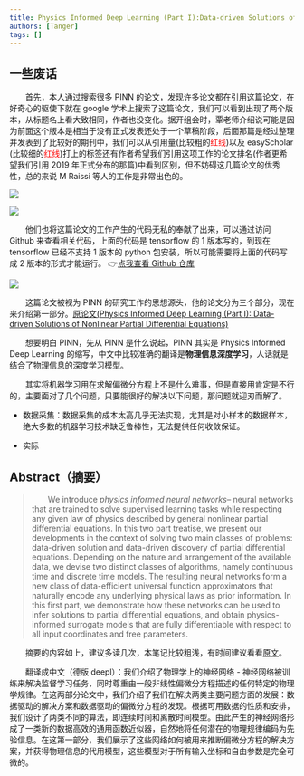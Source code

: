 ```yaml
---
title: Physics Informed Deep Learning (Part I):Data-driven Solutions of Nonlinear Partial Differential Equations
authors: [Tanger]
tags: []
---
```


## 一些废话

&ensp;&ensp;&ensp;&ensp;首先，本人通过搜索很多 PINN 的论文，发现许多论文都在引用这篇论文，在好奇心的驱使下就在 google 学术上搜索了这篇论文，我们可以看到出现了两个版本，从标题名上看大致相同，作者也没变化。据开组会时，覃老师介绍说可能是因为前面这个版本是相当于没有正式发表还处于一个草稿阶段，后面那篇是经过整理并发表到了比较好的期刊中，我们可以从引用量(比较粗的<font color="red">红线</font>)以及 easyScholar (比较细的<font color="red">红线</font>)打上的标签还有作者希望我们引用这项工作的论文排名(作者更希望我们引用 2019 年正式分布的那篇)中看到区别，但不妨碍这几篇论文的优秀性，总的来说 M Raissi 等人的工作是非常出色的。

![](https://pic.imgdb.cn/item/649d31dc1ddac507cc30c3f0.jpg)

![](https://pic.imgdb.cn/item/649d3c241ddac507cc427561.jpg)

&ensp;&ensp;&ensp;&ensp;他们也将这篇论文的工作产生的代码无私的奉献了出来，可以通过访问 Github 来查看相关代码，上面的代码是 tensorflow 的 1 版本写的，到现在 tensorflow 已经不支持 1 版本的 python 包安装，所以可能需要将上面的代码写成 2 版本的形式才能运行。 👉[点我查看 Github 仓库](https://github.com/maziarraissi/PINNs)

![](https://pic.imgdb.cn/item/649d37c91ddac507cc3a6e68.jpg)

&ensp;&ensp;&ensp;&ensp;这篇论文被视为 PINN 的研究工作的思想源头，他的论文分为三个部分，现在来介绍第一部分。[原论文(Physics Informed Deep Learning (Part I): Data-driven Solutions of Nonlinear Partial Differential Equations)](https://arxiv.org/abs/1711.10561)

&ensp;&ensp;&ensp;&ensp;想要明白 PINN，先从 PINN 是什么说起，PINN 其实是 Physics Informed Deep Learning 的缩写，中文中比较准确的翻译是**物理信息深度学习**，人话就是结合了物理信息的深度学习模型。

&ensp;&ensp;&ensp;&ensp;其实将机器学习用在求解偏微分方程上不是什么难事，但是直接用肯定是不行的，主要面对了几个问题，只要能很好的解决以下问题，那问题就迎刃而解了。

- 数据采集：数据采集的成本太高几乎无法实现，尤其是对小样本的数据样本，绝大多数的机器学习技术缺乏鲁棒性，无法提供任何收敛保证。

- 实际

## Abstract（摘要）

> &ensp;&ensp;&ensp;&ensp;We introduce _physics informed neural networks_– neural networks that are trained to solve supervised learning tasks while respecting any given law of physics described by general nonlinear partial differential equations. In this two part treatise, we present our developments in the context of solving two main classes of problems: data-driven solution and data-driven discovery of partial differential equations. Depending on the nature and arrangement of the available data, we devise two distinct classes of algorithms, namely continuous time and discrete time models. The resulting neural networks form a new class of data-efficient universal function approximators that naturally encode any underlying physical laws as prior information. In this first part, we demonstrate how these networks can be used to infer solutions to partial differential equations, and obtain physics-informed surrogate models that are fully differentiable with respect to all input coordinates and free parameters.

&ensp;&ensp;&ensp;&ensp;摘要的内容如上，建议多读几次，本笔记比较粗浅，有时间建议看看[原文](https://arxiv.org/abs/1711.10561)。

&ensp;&ensp;&ensp;&ensp;翻译成中文（德版 deepl）：我们介绍了物理学上的神经网络 - 神经网络被训练来解决监督学习任务，同时尊重由一般非线性偏微分方程描述的任何特定的物理学规律。在这两部分论文中，我们介绍了我们在解决两类主要问题方面的发展：数据驱动的解决方案和数据驱动的偏微分方程的发现。根据可用数据的性质和安排，我们设计了两类不同的算法，即连续时间和离散时间模型。由此产生的神经网络形成了一类新的数据高效的通用函数近似器，自然地将任何潜在的物理规律编码为先验信息。在这第一部分，我们展示了这些网络如何被用来推断偏微分方程的解决方案，并获得物理信息的代用模型，这些模型对于所有输入坐标和自由参数是完全可微的。
